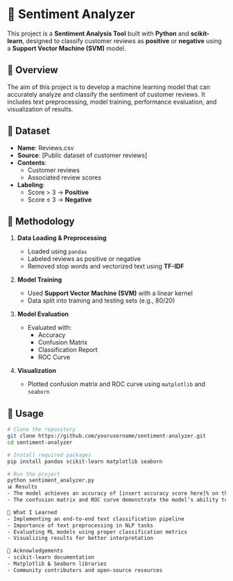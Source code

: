 # 📝 Sentiment Analyzer
This project is a **Sentiment Analysis Tool** built with **Python** and **scikit-learn**, designed to classify customer reviews as **positive** or **negative** using a **Support Vector Machine (SVM)** model.

## 🎯 Overview
The aim of this project is to develop a machine learning model that can accurately analyze and classify the sentiment of customer reviews. It includes text preprocessing, model training, performance evaluation, and visualization of results.

## 📁 Dataset

- **Name**: Reviews.csv  
- **Source**: [Public dataset of customer reviews]  
- **Contents**:
  - Customer reviews  
  - Associated review scores  
- **Labeling**:
  - Score > 3 → **Positive**  
  - Score ≤ 3 → **Negative**

## 🧠 Methodology
1. **Data Loading & Preprocessing**  
   - Loaded using `pandas`  
   - Labeled reviews as positive or negative  
   - Removed stop words and vectorized text using **TF-IDF**

2. **Model Training**  
   - Used **Support Vector Machine (SVM)** with a linear kernel  
   - Data split into training and testing sets (e.g., 80/20)

3. **Model Evaluation**  
   - Evaluated with:
     - Accuracy
     - Confusion Matrix
     - Classification Report
     - ROC Curve

4. **Visualization**  
   - Plotted confusion matrix and ROC curve using `matplotlib` and `seaborn`

## 🚀 Usage
```bash
# Clone the repository
git clone https://github.com/yourusername/sentiment-analyzer.git
cd sentiment-analyzer

# Install required packages
pip install pandas scikit-learn matplotlib seaborn

# Run the project
python sentiment_analyzer.py
📊 Results
- The model achieves an accuracy of [insert accuracy score here]% on the test set.
- The confusion matrix and ROC curve demonstrate the model’s ability to distinguish between positive and negative reviews.

🧠 What I Learned
- Implementing an end-to-end text classification pipeline
- Importance of text preprocessing in NLP tasks
- Evaluating ML models using proper classification metrics
- Visualizing results for better interpretation

🙌 Acknowledgements
- scikit-learn documentation
- Matplotlib & Seaborn libraries
- Community contributors and open-source resources


